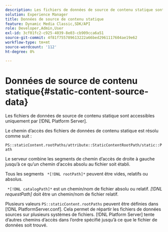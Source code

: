 ```yaml
---
description: Les fichiers de données de source de contenu statique sont accessibles uniquement par le  [!DNL Platform Server].
solution: Experience Manager
title: Données de source de contenu statique
feature: Dynamic Media Classic,SDK/API
role: Developer,Admin,User
exl-id: 3cf01fc2-c925-4039-8e03-cb909cca6a51
source-git-commit: 4f81f755789613222a66bed2961117604ae19e62
workflow-type: tm+mt
source-wordcount: '112'
ht-degree: 0%

---
```


# Données de source de contenu statique{#static-content-source-data}

Les fichiers de données de source de contenu statique sont accessibles uniquement par [!DNL Platform Server].

Le chemin d’accès des fichiers de données de contenu statique est résolu comme suit :

`PS::staticContent.rootPaths/attribute::StaticContentRootPath/static::Path`

Le serveur combine les segments de chemin d’accès de droite à gauche jusqu’à ce qu’un chemin d’accès absolu au fichier soit établi.

Tous les segments ` *[!DNL rootPath]*` peuvent être vides, relatifs ou absolus.

` *[!DNL catalogPath]*` est un chemin/nom de fichier absolu ou relatif. *[!DNL requestPath]* doit être un chemin/nom de fichier relatif.

Plusieurs valeurs `PS::staticContent.rootPaths` peuvent être définies dans [!DNL PlatformServer.conf]. Cela permet de répartir les fichiers de données sources sur plusieurs systèmes de fichiers. [!DNL Platform Server] tente d’autres chemins d’accès dans l’ordre spécifié jusqu’à ce que le fichier de données soit trouvé.
